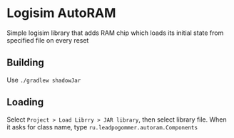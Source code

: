 # Logisim AutoRAM
Simple logisim library that adds RAM chip which loads its initial state from specified file on every reset
## Building
Use `./gradlew shadowJar`

## Loading
Select `Project > Load Librry > JAR library`, then select library file. When it asks for class name, type `ru.leadpogommer.autoram.Components`

